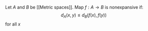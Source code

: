 Let $A$ and $B$ be [[Metric spaces]]. 
Map $f:A\to B$ is nonexpansive if:
$$
d_{A}(x,y)\leq d_{B}(f(x), f(y))
$$
for all $x$